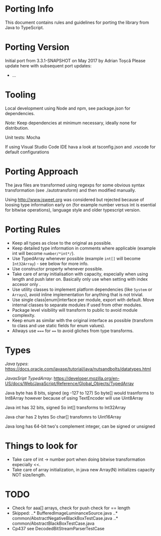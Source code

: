 Porting Info
============

This document contains rules and guidelines for porting the library from Java to TypeScript.


Porting Version
===============

Initial port from 3.3.1-SNAPSHOT on May 2017 by Adrian Toșcă
Please update here with subsequent port updates:
* ...

Tooling
=======

Local development using Node and npm, see package.json for dependencies.

*Note:* Keep dependencies at minimum necessary, ideally none for distribution.

Unit tests: Mocha

If using Visual Studio Code IDE hava a look at tsconfig.json and .vscode for default configurations

Porting Approach
================

The java files are transformed using regexps for some obvious syntax transformation (see ./autotransform) and then modified manually.

Using http://www.jsweet.org was considered but rejected because of loosing type information early on (for example 
number versus int is esential for bitwise operations), language style and older typescript version.

Porting Rules
=============

* Keep all types as close to the original as possible.
* Keep detailed type information in comments where applicable (example int will become `number/*int*/`).
* Use TypedArray whenever possible (example `int[]` will become `Int32Array`) - see below for more info.
* Use constructor property whenever possible.
* Take care of array initialisation with capacity, especially when using length and push later on. Basically only use when setting with index accesor only .
* Use utility classes to implement platform dependencies (like `System` or `Arrays`), avoid inline implementation for anything that is not trivial.
* Use single class|enum|interface per module, export with default. Move internal classes to separate modules if used from other modules.
* Package level visibility will transform to public to avoid module complexity.
* Keep enum as similar with the original interface as possible (transform to class and use static fields for enum values).
* Allways use `===` for `==` to avoid gliches from type transforms.

Types
=====

*Java types*:
https://docs.oracle.com/javase/tutorial/java/nutsandbolts/datatypes.html

*JavasSript TypedArray*:
https://developer.mozilla.org/en-US/docs/Web/JavaScript/Reference/Global_Objects/TypedArray

Java byte has 8 bits, signed (eg -127 to 127)
So byte[] would trasnforms to Int8Array however because of using TextEncoder will use Uint8Array

Java int has 32 bits, signed
So int[] transforms to Int32Array

Java char has 2 bytes
So char[] transfomrs to Uint16Array

Java long has 64-bit two's complement integer, can be signed or unsigned


Things to look for
==================

* Take care of int -> number port when doing bitwise transformation expecially <<.
* Take care of array initialization, in java new Array(N) initializes capacity NOT size/length.


TODO
====

* Check for aaa[] arrays, check for push check for == length
* Skipped:
..* BufferedImageLuminanceSource.java
..* common/AbstractNegativeBlackBoxTestCase.java
..* common/AbstractBlackBoxTestCase.java
* Cp437 see DecodedBitStreamParserTestCase
